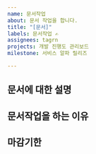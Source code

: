 ```yaml
---
name: 문서작업
about: 문서 작업을 합니다.
title: "[문서]"
labels: 문서작업 ✍️
assignees: tagrn
projects: 개발 진행도 관리보드
milestone: 서비스 알파 릴리즈️

---
```


**문서에 대한 설명**
- 

**문서작업을 하는 이유**
-

**마감기한**
-

